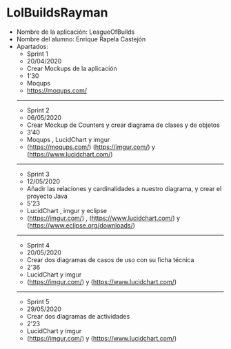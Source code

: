 # LolBuildsRayman

* Nombre de la aplicación: LeagueOfBuilds
* Nombre del alumno: Enrique Rapela Castejón
* Apartados:
    * Sprint 1
    * 20/04/2020
    * Crear Mockups de la aplicación
    * 1'30
    * Moqups
    * https://moqups.com/
    ----------------------
    * Sprint 2
    * 06/05/2020
    * Crear Mockup de Counters y crear diagrama de clases y de objetos
    * 3'40
    * Moqups , LucidChart y imgur
    * (https://moqups.com/)  (https://imgur.com/) y (https://www.lucidchart.com/)
    ----------------------
    * Sprint 3
    * 12/05/2020
    * Añadir las relaciones y cardinalidades a nuestro diagrama, y crear el proyecto Java
    * 5'23
    * LucidChart , imgur y eclipse
    * (https://imgur.com/) , (https://www.lucidchart.com/) y (https://www.eclipse.org/downloads/)
    ----------------------
    * Sprint 4
    * 20/05/2020
    * Crear dos diagramas de casos de uso con su ficha técnica
    * 2'36
    * LucidChart y imgur
    * (https://imgur.com/) y (https://www.lucidchart.com/)
    ----------------------
    * Sprint 5
    * 29/05/2020
    * Crear dos diagramas de actividades
    * 2'23
    * LucidChart y imgur
    * (https://imgur.com/) y (https://www.lucidchart.com/)

